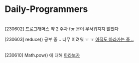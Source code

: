 # Daily-Programmers
<br />
[230602] 프로그래머스 약 2 주차 for 문이 무서워지지 않았다

<br />

[230603] reduce() 공부 중 .. 너무 어려워 ㅜ ㅜ <a href='https://velog.io/@minngaeng/%EC%BD%94%ED%85%8C'>아직도 아라가는 중 ..</a>

<br /> 
[230610] Math.pow() 에 대해 <a href='https://velog.io/@minngaeng/%EC%BD%94%ED%85%8C'> 아라보자 </a>

